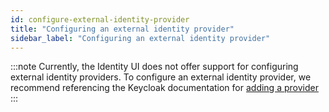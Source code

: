 ```yaml
---
id: configure-external-identity-provider
title: "Configuring an external identity provider"
sidebar_label: "Configuring an external identity provider"
---
```


:::note
Currently, the Identity UI does not offer support for configuring external identity providers. To configure an external
identity provider, we recommend referencing the Keycloak documentation for
[adding a provider](https://www.keycloak.org/docs/16.1/server_admin/index.html#adding-a-provider)
:::
